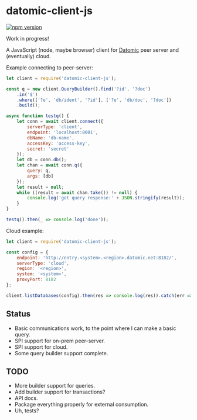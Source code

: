 # datomic-client-js

[![npm version](https://badge.fury.io/js/datomic-client-js.svg)](https://badge.fury.io/js/datomic-client-js)

Work in progress!

A JavaScript (node, maybe browser) client for [Datomic](https://datomic.com)
peer server and (eventually) cloud.

Example connecting to peer-server:

```javascript
let client = require('datomic-client-js');

const q = new client.QueryBuilder().find('?id', '?doc')
    .in('$')
    .where(['?e', 'db/ident', '?id'], ['?e', 'db/doc', '?doc'])
    .build();

async function testq() {
    let conn = await client.connect({
        serverType: 'client',
        endpoint: 'localhost:8001',
        dbName: 'db-name',
        accessKey: 'access-key',
        secret: 'secret'
    });
    let db = conn.db();
    let chan = await conn.q({
        query: q,
        args: [db]
    });
    let result = null;
    while ((result = await chan.take()) != null) {
        console.log('got query response:' + JSON.stringify(result));
    }
}

testq().then(_ => console.log('done'));
```

Cloud example:

```javascript
let client = require('datomic-client-js');

const config = {
    endpoint: 'http://entry.<system>.<region>.datomic.net:8182/',
    serverType: 'cloud',
    region: '<region>',
    system: '<system>',
    proxyPort: 8182
};

client.listDatabases(config).then(res => console.log(res)).catch(err => console.log(err, err.stack));
```

## Status

* Basic communications work, to the point where I can make a basic query.
* SPI support for on-prem peer-server.
* SPI support for cloud.
* Some query builder support complete.

## TODO

* More builder support for queries.
* Add builder support for transactions?
* API docs.
* Package everything properly for external consumption.
* Uh, tests?